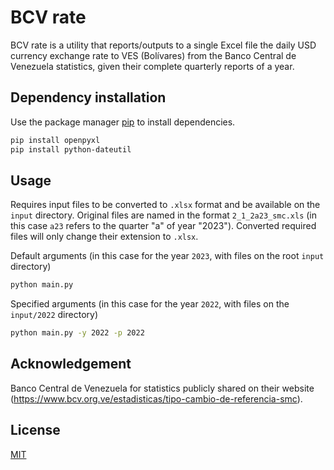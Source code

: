 # BCV rate

BCV rate is a utility that reports/outputs to a single Excel file the daily USD currency exchange rate to VES (Bolívares) from the Banco Central de Venezuela statistics, given their complete quarterly reports of a year.

## Dependency installation

Use the package manager [pip](https://pip.pypa.io/en/stable/) to install dependencies.

```bash
pip install openpyxl
pip install python-dateutil
```

## Usage

Requires input files to be converted to `.xlsx` format and be available on the `input` directory. Original files are named in the format `2_1_2a23_smc.xls` (in this case `a23` refers to the quarter "a" of year "2023"). Converted required files will only change their extension to `.xlsx`.

Default arguments (in this case for the year `2023`, with files on the root `input` directory)
```bash
python main.py
```
Specified arguments (in this case for the year `2022`, with files on the `input/2022` directory)
```bash
python main.py -y 2022 -p 2022
```

## Acknowledgement

Banco Central de Venezuela for statistics publicly shared on their website (https://www.bcv.org.ve/estadisticas/tipo-cambio-de-referencia-smc).

## License

[MIT](https://choosealicense.com/licenses/mit/)